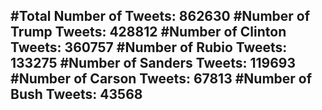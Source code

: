 #Total Number of Tweets: 862630 
#Number of Trump Tweets: 428812
#Number of Clinton Tweets: 360757
#Number of Rubio Tweets: 133275
#Number of Sanders Tweets: 119693
#Number of Carson Tweets: 67813
#Number of Bush Tweets: 43568
---
